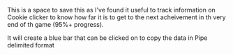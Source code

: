 This is a space to save this as I've found it useful to track information on Cookie clicker to know how far it is to get to the next acheivement in th very end of th game (95%+ progress).

It will create a blue bar that can be clicked on to copy the data in Pipe delimited format
